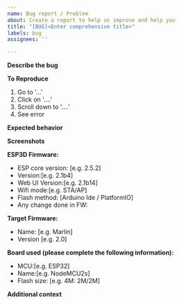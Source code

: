 ```yaml
---
name: Bug report / Problem
about: Create a report to help us improve and help you
title: "[BUG]<Enter comprehensive title>"
labels: bug
assignees: ''

---
```


**Describe the bug**

<!--A clear and concise description of what the bug is.-->

**To Reproduce**

<!--Steps to reproduce the behavior:-->
1. Go to '...'
2. Click on '....'
3. Scroll down to '....'
4. See error

**Expected behavior**

<!--A clear and concise description of what you expected to happen.-->

**Screenshots**

<!--If applicable, add screenshots to help explain your problem.-->

**ESP3D Firmware:**

<!--   tips: 
         - to get ESP3D informations type `[ESP420]plain`
         - to get WebUI version check your menu header-->

- ESP core version: [e.g. 2.5.2]
- Version:[e.g. 2.1b4]
- Web UI Version:[e.g. 2.1b14]
- Wifi mode:[e.g. STA/AP]
- Flash method: [Arduino Ide / PlatformIO]
- Any change done in FW:

**Target Firmware:**

<!--  tip: to get firmware info type `M115` in console -->
- Name: [e.g. Marlin]
- Version [e.g. 2.0]

**Board used (please complete the following information):**

- MCU:[e.g. ESP32]
- Name:[e.g. NodeMCU2s]
- Flash size: [e.g. 4M: 2M/2M]

**Additional context**

<!--Add any other context about the problem here.
Wiring, decoded stack, etc...-->

